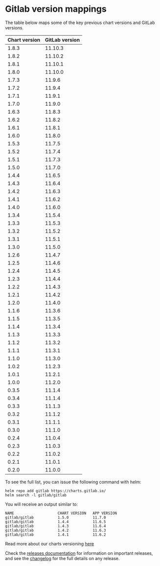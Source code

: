 # Gitlab version mappings

The table below maps some of the key previous chart versions and GitLab versions.

| Chart version | GitLab version |
|---------------|----------------|
| 1.8.3 | 11.10.3 |
| 1.8.2 | 11.10.2 |
| 1.8.1 | 11.10.1 |
| 1.8.0 | 11.10.0 |
| 1.7.3 | 11.9.6 |
| 1.7.2 | 11.9.4 |
| 1.7.1 | 11.9.1 |
| 1.7.0 | 11.9.0 |
| 1.6.3 | 11.8.3 |
| 1.6.2 | 11.8.2 |
| 1.6.1 | 11.8.1 |
| 1.6.0 | 11.8.0 |
| 1.5.3 | 11.7.5 |
| 1.5.2 | 11.7.4 |
| 1.5.1 | 11.7.3 |
| 1.5.0 | 11.7.0 |
| 1.4.4 | 11.6.5 |
| 1.4.3 | 11.6.4 |
| 1.4.2 | 11.6.3 |
| 1.4.1 | 11.6.2 |
| 1.4.0 | 11.6.0 |
| 1.3.4 | 11.5.4 |
| 1.3.3 | 11.5.3 |
| 1.3.2 | 11.5.2 |
| 1.3.1 | 11.5.1 |
| 1.3.0 | 11.5.0 |
| 1.2.6 | 11.4.7 |
| 1.2.5 | 11.4.6 |
| 1.2.4 | 11.4.5 |
| 1.2.3 | 11.4.4 |
| 1.2.2 | 11.4.3 |
| 1.2.1 | 11.4.2 |
| 1.2.0 | 11.4.0 |
| 1.1.6 | 11.3.6 |
| 1.1.5 | 11.3.5 |
| 1.1.4 | 11.3.4 |
| 1.1.3 | 11.3.3 |
| 1.1.2 | 11.3.2 |
| 1.1.1 | 11.3.1 |
| 1.1.0 | 11.3.0 |
| 1.0.2 | 11.2.3 |
| 1.0.1 | 11.2.1 |
| 1.0.0 | 11.2.0 |
| 0.3.5 | 11.1.4 |
| 0.3.4 | 11.1.4 |
| 0.3.3 | 11.1.3 |
| 0.3.2 | 11.1.2 |
| 0.3.1 | 11.1.1 |
| 0.3.0 | 11.1.0 |
| 0.2.4 | 11.0.4 |
| 0.2.3 | 11.0.3 |
| 0.2.2 | 11.0.2 |
| 0.2.1 | 11.0.1 |
| 0.2.0 | 11.0.0 |


To see the full list, you can issue the following command with helm:

```
helm repo add gitlab https://charts.gitlab.io/
helm search -l gitlab/gitlab
```

You will receive an output similar to:

```
NAME                    CHART VERSION   APP VERSION
gitlab/gitlab           1.5.0           11.7.0
gitlab/gitlab           1.4.4           11.6.5
gitlab/gitlab           1.4.3           11.6.4
gitlab/gitlab           1.4.2           11.6.3
gitlab/gitlab           1.4.1           11.6.2
```

Read more about our charts versioning [here](https://gitlab.com/charts/gitlab/blob/master/doc/development/release.md#chart-versioning)

Check the [releases documentation](../releases/index.md) for information on important releases,
and see the [changelog](https://gitlab.com/charts/gitlab/blob/master/CHANGELOG.md) for the full details on any release.